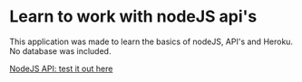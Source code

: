 # Learn to work with nodeJS api's

This application was made to learn the basics of nodeJS, API's and Heroku. No database was included.

[NodeJS API: test it out here](https://codepen.io/moophie/pen/eYvOxOd)